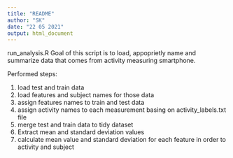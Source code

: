 ```yaml
---
title: "README"
author: "SK"
date: "22 05 2021"
output: html_document
---
```


run_analysis.R
Goal of this script is to load, appoprietly name and summarize data that comes from activity measuring smartphone.

Performed steps:
1) load test and train data
2) load features and subject names for those data
3) assign features names to train and test data
4) assign activity names to each measurement basing on activity_labels.txt file
5) merge test and train data to tidy dataset
6) Extract mean and standard deviation values 
7) calculate mean value and standard deviation for each feature in order to activity and subject